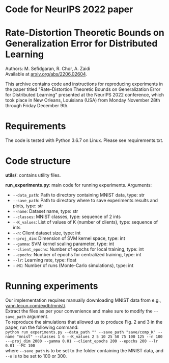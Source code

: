 #                            Code for NeurIPS 2022 paper                     #
#  Rate-Distortion Theoretic Bounds on Generalization Error for Distributed Learning   #
Authors: M. Sefidgaran, R. Chor, A. Zaidi  
Available at [arxiv.org/abs/2206.02604](https://arxiv.org/abs/2206.02604).

This archive contains code and instructions for reproducing experiments in the paper titled "Rate-Distortion Theoretic Bounds on Generalization Error for Distributed Learning" presented at the NeurIPS 2022 conference, which took place in New Orleans, Louisiana (USA) from Monday November 28th through Friday December 9th.  


# Requirements 
The code is tested with Python 3.6.7 on Linux. Please see requirements.txt.


# Code structure 
**utils/**: contains utility files.

**run_experiments.py**: main code for running experiments.
Arguments:  
- `--data_path`: Path to directory containing MNIST data, type: str  
- `--save_path`: Path to directory where to save experiments results and plots, type: str  
- `--name`: Dataset name, type: str  
- `--classes`: MNIST classes, type: sequence of 2 ints  
- `--K_values`: List of values of K (number of clients), type: sequence of ints  
- `--n`: Client dataset size, type: int  
- `--proj_dim`: Dimension of SVM kernel space, type: int  
- `--gamma`: SVM kernel scaling parameter, type: int  
- `--client_epochs`: Number of epochs for local training, type: int
- `--epochs`: Number of epochs for centralized training, type: int  
- `--lr`: Learning rate, type: float  
- `--MC`: Number of runs (Monte-Carlo simulations), type: int


# Running experiments 
Our implementation requires manually downloading MNIST data from e.g., [yann.lecun.com/exdb/mnist/](http://yann.lecun.com/exdb/mnist/).  
Extract the files as per your convenience and make sure to modify the `--save_path` argument.  
To reproduce the simulations that allowed us to produce Fig. 2 and 3 in the paper, run the following command:  
`python run_experiments.py --data_path "" --save_path "save/comp_K" --name "mnist" --classes 1 6 --K_values 2 5 10 25 50 75 100 125 --n 100 ---proj_dim 2000 --gamma 0.01 --client_epochs 200 --epochs 200 --lr 0.01 --MC 100`  
where `--save_path` is to be set to the folder containing the MNIST data, and `--n` is to be set to 100 or 300. 
